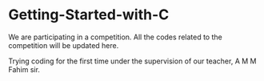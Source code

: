 # Getting-Started-with-C

We are participating in a competition.
All the codes related to the competition will be updated here.

Trying coding for the first time under the supervision of our teacher, A M M Fahim sir.
